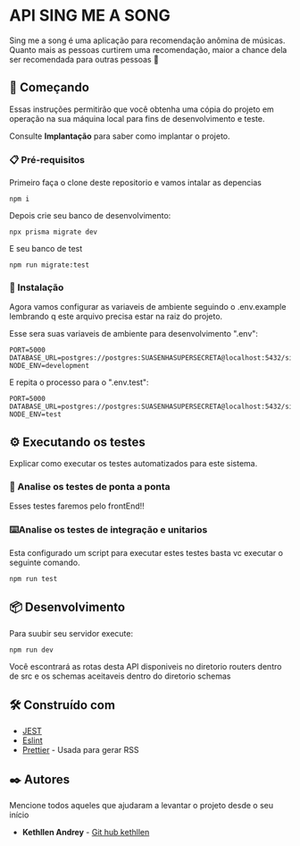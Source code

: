 # API SING ME A SONG 

Sing me a song é uma aplicação para recomendação anômina de músicas. 
Quanto mais as pessoas curtirem uma recomendação, maior a chance dela ser recomendada para outras pessoas 🙂

## 🚀 Começando

Essas instruções permitirão que você obtenha uma cópia do projeto em operação na sua máquina local para fins de desenvolvimento e teste.

Consulte **Implantação** para saber como implantar o projeto.

### 📋 Pré-requisitos

Primeiro faça o clone deste repositorio e vamos intalar as depencias

```
npm i
```

Depois crie seu banco de desenvolvimento:

```
npx prisma migrate dev
```
E seu banco de test

```
npm run migrate:test
```
### 🔧 Instalação

Agora vamos configurar as variaveis de ambiente seguindo o .env.example lembrando q este arquivo precisa estar na raiz do projeto.

Esse sera suas variaveis de ambiente para desenvolvimento ".env":

```
PORT=5000
DATABASE_URL=postgres://postgres:SUASENHASUPERSECRETA@localhost:5432/singMeASong
NODE_ENV=development
```

E repita o processo para o ".env.test":

```
PORT=5000
DATABASE_URL=postgres://postgres:SUASENHASUPERSECRETA@localhost:5432/singMeASongTest
NODE_ENV=test
```


## ⚙️ Executando os testes

Explicar como executar os testes automatizados para este sistema.

### 🔩 Analise os testes de ponta a ponta

Esses testes faremos pelo frontEnd!!


### ⌨️Analise os testes de integração e unitarios

Esta configurado um script para executar estes testes basta vc executar o seguinte comando.

```
npm run test
```

## 📦 Desenvolvimento

Para suubir seu servidor execute:

```
npm run dev
```

Você escontrará as rotas desta API disponiveis no diretorio routers dentro de src e os schemas aceitaveis dentro do diretorio schemas

## 🛠️ Construído com


* [JEST](https://jestjs.io/)
* [Eslint](https://eslint.org/) 
* [Prettier](https://www.npmjs.com/package/prettier) - Usada para gerar RSS



## ✒️ Autores

Mencione todos aqueles que ajudaram a levantar o projeto desde o seu início

* **Kethllen Andrey** - [Git hub kethllen](https://github.com/kethllen)

